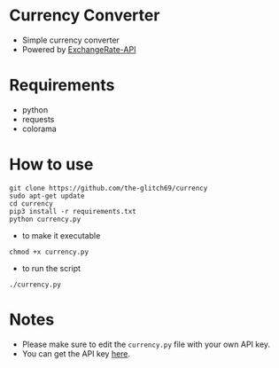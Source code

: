 # Currency Converter
- Simple currency converter
- Powered by [ExchangeRate-API](https://www.exchangerate-api.com/)

# Requirements
- python
- requests
- colorama

# How to use
```
git clone https://github.com/the-glitch69/currency
sudo apt-get update
cd currency
pip3 install -r requirements.txt
python currency.py
```
- to make it executable
```
chmod +x currency.py
```
- to run the script
```
./currency.py
```

# Notes
- Please make sure to edit the `currency.py` file with your own API key.
- You can get the API key [here](https://www.exchangerate-api.com/).
